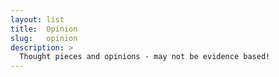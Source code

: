 ```yaml
---
layout: list
title:  Opinion
slug:   opinion
description: >
  Thought pieces and opinions - may not be evidence based!
---
```

